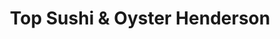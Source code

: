 ---
layout: place
title: "Top Sushi & Oyster Henderson"
permalink: /nevada/henderson/top-sushi-oyster-henderson.html
stateAbbr: NV
stateName: Nevada
cityName: Henderson
seo:
  name: "Top Sushi & Oyster Henderson"
  type: Restaurant
  links: null
description: "Top Sushi & Oyster Henderson serves delicious sushi in Henderson, Nevada. Try fresh Japanese dishes for a great dining experience. "
place_id: ChIJ-SgdQ4TRyIAR0ltOCmtcBq0
photos:
  - name: >-
      places/ChIJ-SgdQ4TRyIAR0ltOCmtcBq0/photos/AeeoHcKR2RZmg0nKTnmMvBdZ1CbLHr1zohcZZFaReDlb15-HJb7LIovh5auhgi9kuQamORLx_cNuBYXRfl3o8o5Sn2N9JV83Se02X0waRRf0OjVSreh7Ux3XP4isNPQ_-moWHpsL0os8b3XYe6lKnAan88NFi_zx_R2HBItAzTJVYwFjOzJp-WVC3P74t_DchW3Df-TOesnm8OlPQjLlNNcNI3WdG8I-CQ1kMT6EPhLJ8HqLMvugREtJ1O46lrCYiPMHLjhBQetZZqgftxALs88YlxPpMIlWUUqw-Jxw9v1sTRGpdw
    widthPx: 960
    heightPx: 720
    authorAttributions:
      - displayName: Top Sushi & Oyster
        uri: https://maps.google.com/maps/contrib/117017913578234472228
        photoUri: >-
          https://lh3.googleusercontent.com/a-/ALV-UjU1mu9E5_miGDCuiv5tNIUL1HmqH47hC6aVrJsRu0buHPD8Ac0=s100-p-k-no-mo
    flagContentUri: >-
      https://www.google.com/local/imagery/report/?cb_client=maps_api_places.places_api&image_key=!1e10!2sAF1QipP_e2rFsK8hKDS6yhZIDHd7Sx4_V-rDR908ZorT&hl=en-US
    googleMapsUri: >-
      https://www.google.com/maps/place//data=!3m4!1e2!3m2!1sAF1QipP_e2rFsK8hKDS6yhZIDHd7Sx4_V-rDR908ZorT!2e10!4m2!3m1!1s0x80c8d184431d28f9:0xad065c6b0a4e5bd2
  - name: >-
      places/ChIJ-SgdQ4TRyIAR0ltOCmtcBq0/photos/AeeoHcKxkjc3OqfmXRmLHPfsIJMReDgJAzo3KTs1rEmiku0i9BUwBTAFWgWmY0uymnClH5T4OEtGP_2qol1TUwmr2zEQvWSZ20niXk1Ey-cVB-WRQUB3pHc9LhY4Cya4EQAh6Bab0N_n62TZWXmmBov5pIKbbbdQmigjTvrQngsdCTaFuINzbjbecXml7uK4qRRa08RMa_THR5iydjKinK5-p_xV19b1dp44G6DTj3OWZfLseJETnJB4kOubXwhAHFYRFh0iEB9-vVog_9ubVS6lb5SCmuB6IiyIGP61_LKro_MAjw
    widthPx: 3000
    heightPx: 3999
    authorAttributions:
      - displayName: Top Sushi & Oyster
        uri: https://maps.google.com/maps/contrib/117017913578234472228
        photoUri: >-
          https://lh3.googleusercontent.com/a-/ALV-UjU1mu9E5_miGDCuiv5tNIUL1HmqH47hC6aVrJsRu0buHPD8Ac0=s100-p-k-no-mo
    flagContentUri: >-
      https://www.google.com/local/imagery/report/?cb_client=maps_api_places.places_api&image_key=!1e10!2sAF1QipN13-_NT4JkAeq7TmFWyaMdRkYVcgP-3E8H9zKJ&hl=en-US
    googleMapsUri: >-
      https://www.google.com/maps/place//data=!3m4!1e2!3m2!1sAF1QipN13-_NT4JkAeq7TmFWyaMdRkYVcgP-3E8H9zKJ!2e10!4m2!3m1!1s0x80c8d184431d28f9:0xad065c6b0a4e5bd2
  - name: >-
      places/ChIJ-SgdQ4TRyIAR0ltOCmtcBq0/photos/AeeoHcI558G9ekFHRzGzU4u6FFlr5r4hmytFKNjLq7WIt8ygDMZ7ldPDiZhWVoT8Co5aP0wrduNf_TggyDUQTW2YmvOBN61AFIldAxZ2gXNqlomvXStrkqq303ILzPsn8DSLAxekY0Wnsh6PIo0U8al6Hoe-D2OTSagrjHFvQ9ahMcTrmWsMgivSwmbmNzmFMWWYLA4qiAw_QQER-fxFYysjljA_fbudjIA5ZeCklGLDpyI3dGH7z5gTpuWr34YodbGaYuOaPs5iL5G9XiDcaxDsSLB-AT3riz9vJGZEuRPNDPJeZ_VsGldLlRdIoFsymsSpZ198EeXBXz4c6cK3D7v8HBpBLJBc5cCwRiiiSX6CW03K9jLrVqj6_GSj7oEjMm1r24waj7C6Cl6PU8dbgdFCjSfD2qk6m06nlYEExv7QxhhfVj8E
    widthPx: 4000
    heightPx: 3000
    authorAttributions:
      - displayName: ainley mapile
        uri: https://maps.google.com/maps/contrib/114537180373903073018
        photoUri: >-
          https://lh3.googleusercontent.com/a-/ALV-UjUdq355d0gc1gH3rOXRzveKaWW_76F9iidbnDNZA8SbodXj12jJ=s100-p-k-no-mo
    flagContentUri: >-
      https://www.google.com/local/imagery/report/?cb_client=maps_api_places.places_api&image_key=!1e10!2sCIHM0ogKEICAgMCI-NfCxgE&hl=en-US
    googleMapsUri: >-
      https://www.google.com/maps/place//data=!3m4!1e2!3m2!1sCIHM0ogKEICAgMCI-NfCxgE!2e10!4m2!3m1!1s0x80c8d184431d28f9:0xad065c6b0a4e5bd2
  - name: >-
      places/ChIJ-SgdQ4TRyIAR0ltOCmtcBq0/photos/AeeoHcJlTDk5s2r9evhSD4zrS2qqcfpAaf0mPeVBPwJUpMfDgDbgI_O3cBSu2akFaO_XRpA-kaVc-vuOB3T_oMbKmhO1y0AwE9eBYahzJwZPQY4ZAs-GEkDUdnayfr6iBRq7kS90V5mH0scQP8YCZDx2DoAcuqcd-eOj00x8FcBKQg0jBKGFHPQkRosSs9XVrtdsI517aDI8F20YEbZcYWpPIGohpXlmaxhQ10OdM6V_pyzgkwOAZL_WN3Eiy7Czf3Fr_e5ku3_h5MABtr2mNJkYT5Xg55CBncqviAtq15VYkWILQA2ygs1eK6V4g4u6MxngCGuPN9qJrG2BFb3eux_gS4qhYJnEjkN25kqs4sZtnYFhJVnHnFUYA0bH4EakuzGdgBVB-Hgji9nF35eUccM0i58id8L6_8xVdj_WWgUWWYMwLg
    widthPx: 4030
    heightPx: 2687
    authorAttributions:
      - displayName: Yashana Blessings
        uri: https://maps.google.com/maps/contrib/110040010359967644788
        photoUri: >-
          https://lh3.googleusercontent.com/a-/ALV-UjWXyFpLEJpSwMXKhyxAZsu4v62f2JYNJFYcGwurF56zjFWmQ2g=s100-p-k-no-mo
    flagContentUri: >-
      https://www.google.com/local/imagery/report/?cb_client=maps_api_places.places_api&image_key=!1e10!2sCIHM0ogKEICAgIDn-t-4Ug&hl=en-US
    googleMapsUri: >-
      https://www.google.com/maps/place//data=!3m4!1e2!3m2!1sCIHM0ogKEICAgIDn-t-4Ug!2e10!4m2!3m1!1s0x80c8d184431d28f9:0xad065c6b0a4e5bd2
  - name: >-
      places/ChIJ-SgdQ4TRyIAR0ltOCmtcBq0/photos/AeeoHcIqVAPL4Me_opbgQan1KhF5FrcKeOx4ANibLFsXomtx60OYZOjM9XBVrR25A5UQ9uHQB9w8HQv7bGc8NQZNhNJaJqlrzF1RjXhLfXHqT7uu8JBiv_DiR_RD5T0tT9c8CghOGKRf3ulpOe3hSBpUul5C0lBqf66Cov_LUzsXeQLjYVPkbWmWtmeU3Ihi7w8r4girmrqrEPgXHhgrm0xnR0HDdLaxRVF-RSGL4mALjeZ_TQ-wTBaO2kzxy0vPn3wFAewfH94k518HfcuxhM_RW1KDZOTRXCj7EJS4kNxREPuohAY6N8_hu_v5hvzmCeiTT2lwhiyvenFndTSjmXZ8B5Fj7qJKD972vHexOM3kgHl_z3hSLWNyn993whiMQX7g4yCAia7_5NOGsSnUoPyEo2ucHIxaDP9RDBoAaeMjKa4AhH9m
    widthPx: 3600
    heightPx: 4800
    authorAttributions:
      - displayName: Elena Sandoval
        uri: https://maps.google.com/maps/contrib/104082700124108600697
        photoUri: >-
          https://lh3.googleusercontent.com/a-/ALV-UjXUOxmQnRxnm0Bw5NLT3sjNhxG1x44v5ARhJEgkJdUajhlwgMgY=s100-p-k-no-mo
    flagContentUri: >-
      https://www.google.com/local/imagery/report/?cb_client=maps_api_places.places_api&image_key=!1e10!2sCIHM0ogKEICAgIDvxbXLyQE&hl=en-US
    googleMapsUri: >-
      https://www.google.com/maps/place//data=!3m4!1e2!3m2!1sCIHM0ogKEICAgIDvxbXLyQE!2e10!4m2!3m1!1s0x80c8d184431d28f9:0xad065c6b0a4e5bd2
  - name: >-
      places/ChIJ-SgdQ4TRyIAR0ltOCmtcBq0/photos/AeeoHcInawwxtO0sgZ7N-BPjN8Yw025drO45oKKB5zCp8Vetdlq5pKsyrfQvUpq-nx1vXGaCAm5HHkIjK2JWx2OWaPc6kPRHTSPR1n112Cq3ErMjdXXchvfq_j9RVYCzUc0_M1zqwgqtw5oTOIgXQiTV-Om-wP40lTQXiZcLfLyi9xevuLkRNE5DP0WiYeiEd7-EigVC1Q2P99OklO-MXivWWC3EflWPrqdEJcZhrTSM45YCTwYKET76t2ThhzwIongx3wLtmQTnilBVE-rfvpNYqm0qNepBtcqSADkdRkyOU9kmoV79hrz8mrA4hZqGTznPQR9oXuBTOOlEhytvlHtPbCygIDVSb92_pWi4cNKC1K7a_Cqc2xM31LOJ73ieYQnSluW2n10pfSwPTU0OwLysYLPV710R95dCLefs5rTzHkWVbGnk
    widthPx: 4800
    heightPx: 3600
    authorAttributions:
      - displayName: Elena Sandoval
        uri: https://maps.google.com/maps/contrib/104082700124108600697
        photoUri: >-
          https://lh3.googleusercontent.com/a-/ALV-UjXUOxmQnRxnm0Bw5NLT3sjNhxG1x44v5ARhJEgkJdUajhlwgMgY=s100-p-k-no-mo
    flagContentUri: >-
      https://www.google.com/local/imagery/report/?cb_client=maps_api_places.places_api&image_key=!1e10!2sCIHM0ogKEICAgIDvxbXL8QE&hl=en-US
    googleMapsUri: >-
      https://www.google.com/maps/place//data=!3m4!1e2!3m2!1sCIHM0ogKEICAgIDvxbXL8QE!2e10!4m2!3m1!1s0x80c8d184431d28f9:0xad065c6b0a4e5bd2
  - name: >-
      places/ChIJ-SgdQ4TRyIAR0ltOCmtcBq0/photos/AeeoHcLnC7ocp30_GrVBXGdJK6jbzdrVmDaQGMIS_fJf1v8MPxk3o2uOg6Ud_V991euWHIbTv64gsMEyV0NN-k19HzrcwTb7UcwAsH5WuSGBnS-vQLOki2zA5AOwOU5Ioo6ubEelZze16S-uKI-_oUyRPNLh4BYQR7Fh5JR4lsF9YaS1HHpMf2yeWxnjSWjYysFEc1Td3ONBY3kigB8HpvWGt1bbDzhY-kOKjdynh53EHt-5LEXSelyuWj03L4VxqMfAFYlyqonCWFR1r-QbORur-TTbslg42yfIJCCzmNWCMB0pv_Zm0meKIV0lMmmlDf5MNvlPIMHTkUkvaZ6vf7r7XFfnogNif3NvdDCkbbJzpHnlGNyJf5DKyj0M-LlMv2TZ-beNzAYzptecrnlpCxftxTe38sQxFsvuNqavCyIiN63LLrE
    widthPx: 4800
    heightPx: 3600
    authorAttributions:
      - displayName: JY M
        uri: https://maps.google.com/maps/contrib/110122619002597553061
        photoUri: >-
          https://lh3.googleusercontent.com/a/ACg8ocKrD2EpftCh8uRycuq5J7AkjQWAxNtBuVlHCPYHfAVwdAce8Q=s100-p-k-no-mo
    flagContentUri: >-
      https://www.google.com/local/imagery/report/?cb_client=maps_api_places.places_api&image_key=!1e10!2sCIHM0ogKEICAgICXzOmTwQE&hl=en-US
    googleMapsUri: >-
      https://www.google.com/maps/place//data=!3m4!1e2!3m2!1sCIHM0ogKEICAgICXzOmTwQE!2e10!4m2!3m1!1s0x80c8d184431d28f9:0xad065c6b0a4e5bd2
  - name: >-
      places/ChIJ-SgdQ4TRyIAR0ltOCmtcBq0/photos/AeeoHcLXGtIwRP5x5La934MCth_MwUSTLgxvRX2OIq5tijqJexGRsjTTAwPNvNwt1ZzZxiaQI4HHFwcqFLLghwAy0kXsP7zWFGMs3zJ9qCdoVezk_25ItvJjTgFa1bp9nzMP_J_-I3-RDSj-29LOSOrZ1qAbbUF0JmYpmt0LLo6JdX03eJqeqFwEepZmbMGLML33dqEC2-8t6nSfB5GGnTGUhiwHXa8QumoNMBeDXxucT7PDoJ9EzgUincjKr1G6ZUhd2OGwKDOEuelHQiEdPGszOuomacTrpvtbPXALi9MlE1kqvAEdP8YR0h-YhUqb1luMNHLeCU-eariUJDhj6FVn_V5fPXsg5hKfGCcD5B6co2rYal5xN778YNf4ta8iwyVt4E08MKNFhNnpn0MsRhHI5piJfxlH43JsUbgVwCidoctsLGw
    widthPx: 4032
    heightPx: 3024
    authorAttributions:
      - displayName: Bruce Cohen
        uri: https://maps.google.com/maps/contrib/114247124091322519340
        photoUri: >-
          https://lh3.googleusercontent.com/a/ACg8ocI8uXqaX3W63kbFIVOXZnWmAf1ENDQ7iVjXPcoUttcdWA8_tA=s100-p-k-no-mo
    flagContentUri: >-
      https://www.google.com/local/imagery/report/?cb_client=maps_api_places.places_api&image_key=!1e10!2sCIHM0ogKEICAgIDdnoj_gQE&hl=en-US
    googleMapsUri: >-
      https://www.google.com/maps/place//data=!3m4!1e2!3m2!1sCIHM0ogKEICAgIDdnoj_gQE!2e10!4m2!3m1!1s0x80c8d184431d28f9:0xad065c6b0a4e5bd2
  - name: >-
      places/ChIJ-SgdQ4TRyIAR0ltOCmtcBq0/photos/AeeoHcJw0T2lTXFiRJ0xR6TQw2pXoU6NqscbojFZpRppinrTm87aYGbmwLmlIAJJzQOa8bxHahwI7peSta2j3AdArsUuQ96v2LRu7OGBTmCAYU6gSgN0MDkf2Dq-8idWV-XRksxgUu6EdXjvz2nqhdJQwivgX3hbPk9V0p0sg1V3pTX3GHLA8C7VGkTfnqpCiSjnuhFqvlJKFyZJ5z36BDvHGDbXQc3_XBd7uiMlraaNiERXA6XAiKg4tBDEor5Jqol1g0m2oY1KU_YTSvmrgcUQdYoRfRtJRtbSl2ap-1ifmiHU3lT7VQiFYUD5TXafu658hQlVkZ-Lw765GnhgIFE2ydswzeQaP_MXcgyFuc8jYAcZKL953g-LwSXV5yPedMtv2R-ZVsFrp7sI56txWAJJaxp0KCj25gH6ebGrAmDb0fUYFUot
    widthPx: 2750
    heightPx: 2409
    authorAttributions:
      - displayName: Michael Datuin
        uri: https://maps.google.com/maps/contrib/104413569060189538314
        photoUri: >-
          https://lh3.googleusercontent.com/a-/ALV-UjV0Kar3JikLuExThz5dOwZNfERntuu3VlcaGMqA_Ahuhykp-biR_Q=s100-p-k-no-mo
    flagContentUri: >-
      https://www.google.com/local/imagery/report/?cb_client=maps_api_places.places_api&image_key=!1e10!2sCIHM0ogKEICAgIDXwdm15gE&hl=en-US
    googleMapsUri: >-
      https://www.google.com/maps/place//data=!3m4!1e2!3m2!1sCIHM0ogKEICAgIDXwdm15gE!2e10!4m2!3m1!1s0x80c8d184431d28f9:0xad065c6b0a4e5bd2
  - name: >-
      places/ChIJ-SgdQ4TRyIAR0ltOCmtcBq0/photos/AeeoHcLqdLksHO9HhLYLB4E58J5VRpAMsXTR7TZFLDrPZgLklq4Ybph40zSOuFd-z_6_SKmrQwHokKfxU98LknTdkC1Z_99xKyUsQh7GrkaydthRwlkN0NfGg-GOJcyJomzPDGdIQ1dP2zfovhhtwd5S2K_oMqmKNihgc2M5HoVox1YuRDtCQkLgkDVDsqJIfFGL9ekZcnwmT0Xgz0OLwCkxIJX3y8wsRUXIdWptesDQLJz7cDEgpU7i4pTjTvzNY14p3uHiaVLCKIyhxvULoMlp0LOqWcarYYBun5DXRPTJPzXahXxJbxzQmt-9y0_XNOOeU5DreNoB7NzTN8sw-x6btW_Ls9fdp35vxcGfc_XmAoBkCFWBkAiFgLTA-l5qmZrCfo-EDQDx6lRhGf0mS5KBI5tbdUnhlF0OTI9EEM9rYyg5uQ
    widthPx: 4800
    heightPx: 3599
    authorAttributions:
      - displayName: Greg Fournier
        uri: https://maps.google.com/maps/contrib/102087586323504662512
        photoUri: >-
          https://lh3.googleusercontent.com/a-/ALV-UjXPjlUwlJ_2lUX76sUMEKd2iP1KtgGXS91WBVmT5j2G34KF_ITa2w=s100-p-k-no-mo
    flagContentUri: >-
      https://www.google.com/local/imagery/report/?cb_client=maps_api_places.places_api&image_key=!1e10!2sCIHM0ogKEICAgIChuP6QBg&hl=en-US
    googleMapsUri: >-
      https://www.google.com/maps/place//data=!3m4!1e2!3m2!1sCIHM0ogKEICAgIChuP6QBg!2e10!4m2!3m1!1s0x80c8d184431d28f9:0xad065c6b0a4e5bd2
address: '4500 Sunset Rd #36, Henderson, NV 89014, USA'
street: '4500 Sunset Rd #36'
city: Henderson
state: NV
zip: '89014'
country: USA
neighborhood: Green Valley North
latitude: '36.072292'
longitude: '-115.074741'
accessibility_options:
  wheelchairAccessibleParking: true
  wheelchairAccessibleEntrance: true
  wheelchairAccessibleRestroom: true
  wheelchairAccessibleSeating: true
business_status: OPERATIONAL
name: Top Sushi & Oyster Henderson
google_maps_links:
  directionsUri: >-
    https://www.google.com/maps/dir//''/data=!4m7!4m6!1m1!4e2!1m2!1m1!1s0x80c8d184431d28f9:0xad065c6b0a4e5bd2!3e0
  placeUri: https://maps.google.com/?cid=12467754233225960402
  writeAReviewUri: >-
    https://www.google.com/maps/place//data=!4m3!3m2!1s0x80c8d184431d28f9:0xad065c6b0a4e5bd2!12e1
  reviewsUri: >-
    https://www.google.com/maps/place//data=!4m4!3m3!1s0x80c8d184431d28f9:0xad065c6b0a4e5bd2!9m1!1b1
  photosUri: >-
    https://www.google.com/maps/place//data=!4m3!3m2!1s0x80c8d184431d28f9:0xad065c6b0a4e5bd2!10e5
primary_type: Sushi Restaurant
opening_hours:
  regular: null
  current: null
secondary_opening_hours:
  regular:
    weekdayDescriptions: null
    type: null
  current:
    weekdayDescriptions: null
    type: null
phone: null
price_level: null
price_range: null
rating: null
rating_count: 0
website: null
reviews: null
parking_options: null
payment_options: null
allow_dogs: null
curbside_pickup: null
delivery: null
dine_in: null
good_for_children: null
good_for_groups: null
good_for_sports: null
live_music: null
menu_for_children: null
outdoor_seating: null
reservable: null
restroom: null
serves_beer: null
serves_breakfast: null
serves_brunch: null
serves_cocktails: null
serves_coffee: null
serves_dinner: null
serves_dessert: null
serves_lunch: null
serves_vegetarian_food: null
serves_wine: null
takeout: null
summary: null

---